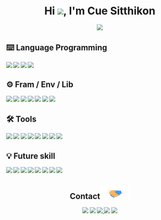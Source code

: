 <h1 align="center">Hi <img src="https://media.giphy.com/media/hvRJCLFzcasrR4ia7z/giphy.gif" width="35">, I'm Cue Sitthikon</h1>
<p align="center">
<img src="https://readme-typing-svg.herokuapp.com?font=Time+New+Roman&color=cyan&size=25&center=true&vCenter=true&width=600&height=100&lines=I’m+currently+working+on+Back-End+Dev;Love+to+learn+new+stuff;I’m+currently+learning+DevOps.;And;Learning+about+Front-End+Development;Self-taught+Back-End+Developer;My+goal+is+Fullstack-developer;">
</p>


## <b> ⌨️ Language Programming
<div>
  <a href="https://developer.mozilla.org/en-US/docs/Web/JavaScript" target="_blank"><img src="https://img.shields.io/badge/-JavaScript-05122A?style=flat&logo=javascript"></a>
  <a href="https://en.wikipedia.org/wiki/Go_(programming_language)" target="_blank"><img src="https://img.shields.io/badge/-GO-05122A?style=flat&logo=go"></a>
  <a href="https://www.typescriptlang.org/" target="_blank"><img src="https://img.shields.io/badge/-TypeScript-05122A?style=flat&logo=typescript"></a>
  <a href="https://developer.mozilla.org/en-US/docs/Web/CSS" target="_blank"><img src="https://img.shields.io/badge/-css-05122A?style=flat&logo=css3"></a>
</div>

## <b> ⚙️ Fram / Env / Lib
<div>
  <img src="https://img.shields.io/badge/-Gin-05122A?style=flat&logo=go">
  <img src="https://img.shields.io/badge/-Node.js-05122A?style=flat&logo=nodedotjs">
<img src="https://img.shields.io/badge/-Express-05122A?style=flat&logo=express">
  <img src="https://img.shields.io/badge/-MySQL-05122A?style=flat&logo=mysql">
  <img src="https://img.shields.io/badge/-MongoDB-05122A?style=flat&logo=mongodb">
  <img src="https://img.shields.io/badge/-Bootstrap-05122A?style=flat&logo=bootstrap">
  <img src="https://img.shields.io/badge/-Tailwind-05122A?style=flat&logo=tailwindcss">
</div>

## <b> 🛠️ Tools
<div>
  <img src="https://img.shields.io/badge/-Docker-05122A?style=flat&logo=docker">
  <img src="https://img.shields.io/badge/-Postman-05122A?style=flat&logo=postman">
  <img src="https://img.shields.io/badge/-Swagger-05122A?style=flat&logo=swagger">
  <img src="https://img.shields.io/badge/-Git-05122A?style=flat&logo=git">
  <img src="https://img.shields.io/badge/-PM2-05122A?style=flat&logo=pm2">
  <img src="https://img.shields.io/badge/-yarn-05122A?style=flat&logo=yarn">
  <img src="https://img.shields.io/badge/-npm-05122A?style=flat&logo=npm">
  <img src="https://img.shields.io/badge/-Windows Server-05122A?style=flat&logo=windows">
</div>

## <b>💡 Future skill
<div>
  <img src="https://img.shields.io/badge/-Vue-05122A?style=flat&logo=vuedotjs">
  <img src="https://img.shields.io/badge/-k6-05122A?style=flat&logo=k6">
  <img src="https://img.shields.io/badge/-Jest-05122A?style=flat&logo=jest">
  <img src="https://img.shields.io/badge/-Kubernetes-05122A?style=flat&logo=kubernetes">
  <img src="https://img.shields.io/badge/-React-05122A?style=flat&logo=react">
  <img src="https://img.shields.io/badge/-PostgreSQL-05122A?style=flat&logo=postgresql">
  <img src="https://img.shields.io/badge/-NGINX-05122A?style=flat&logo=nginx">
  <img src="https://img.shields.io/badge/-Linux-05122A?style=flat&logo=linux">
</div>

  <h2 align="center">Contact<img src="https://github.com/0xAbdulKhalid/0xAbdulKhalid/raw/main/assets/mdImages/handshake.gif" width ="80"></h2>
<div align="center">
  <a href="https://github.com/sitthikon77" target="_blank"><img src="https://img.shields.io/badge/sitthikon77-05122A?style=flat&logo=github"></a>
  <a href="https://www.linkedin.com/in/sitthikon" target="_blank"><img src="https://img.shields.io/badge/Sitthikon Khumtong-05122A?style=flat&logo=linkedin"></a>
  <a href="https://contacts.google.com/person/c7492447532582260557" target="_blank"><img src="https://img.shields.io/badge/sitthikon.work@gmail.com-05122A?style=flat&logo=gmail">
  <a href="https://line.me/ti/p/pRiG-Pt1Ir" target="_blank"><img src="https://img.shields.io/badge/cue.sit-05122A?style=flat&logo=line"></a>
  <img src="https://img.shields.io/badge/Cue1620-05122A?style=flat&logo=discord">
</div>
  
<!--
**sitthikon77/sitthikon77** is a ✨ _special_ ✨ repository because its `README.md` (this file) appears on your GitHub profile.

Here are some ideas to get you started:
<img src = "https://media2.giphy.com/media/QssGEmpkyEOhBCb7e1/giphy.gif?cid=ecf05e47a0n3gi1bfqntqmob8g9aid1oyj2wr3ds3mg700bl&rid=giphy.gif" width = 32px>
<img alt="Hola" height="70px" width="70px" align="center" src="https://c.tenor.com/fYg91qBpDdgAAAAi/bongo-cat-transparent.gif"></img><br> cat
- 🔭 I’m currently working on ...
- 🌱 I’m currently learning ...
- 👯 I’m looking to collaborate on ...
- 🤔 I’m looking for help with ...
- 💬 Ask me about ...
- 📫 How to reach me: ...
- 😄 Pronouns: ...
- ⚡ Fun fact: ...
-->
